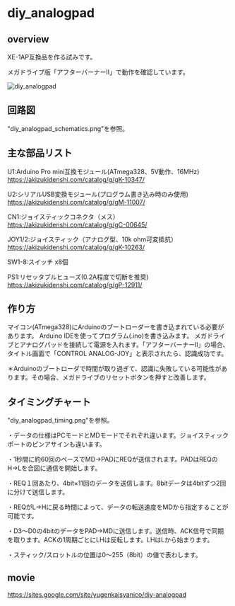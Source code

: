 # diy_analogpad

## overview

XE-1AP互換品を作る試みです。

メガドライブ版「アフターバーナーII」で動作を確認しています。

![diy_analogpad](https://user-images.githubusercontent.com/5597377/174466063-c6dd810d-6be7-47ac-a3cb-714a4f06b8cd.jpg)

## 回路図

"diy_analogpad_schematics.png"を参照。

## 主な部品リスト

U1:Arduino Pro mini互換モジュール(ATmega328、5V動作、16MHz)
https://akizukidenshi.com/catalog/g/gK-10347/

U2:シリアルUSB変換モジュール(プログラム書き込み時のみ使用)
https://akizukidenshi.com/catalog/g/gM-11007/

CN1:ジョイスティックコネクタ（メス）
https://akizukidenshi.com/catalog/g/gC-00645/

JOY1/2:ジョイスティック（アナログ型、10k ohm可変抵抗）
https://akizukidenshi.com/catalog/g/gK-10263/

SW1-8:スイッチ x8個

PS1:リセッタブルヒューズ(0.2A程度で切断を推奨)
https://akizukidenshi.com/catalog/g/gP-12911/

## 作り方

マイコン(ATmega328)にArduinoのブートローダーを書き込まれている必要があります。
Arduino IDEを使ってプログラム(.ino)を書き込みます。
メガドライブとアナログパッドを接続して電源を入れます。「アフターバーナーII」の場合、タイトル画面で「CONTROL ANALOG-JOY」と表示されたら、認識成功です。

＊Arduinoのブートローダで時間が取り過ぎて、認識に失敗している可能性があります。その場合、メガドライブのリセットボタンを押すと改善します。

## タイミングチャート

"diy_analogpad_timing.png"を参照。

・データの仕様はPCモードとMDモードでそれぞれ違います。ジョイスティックポートのピンアサインも違います。

・1秒間に約60回のペースでMD→PADにREQが送信されます。PADはREQのH→Lを合図に通信を開始します。

・REQ１回あたり、4bit×11回のデータを送信します。8bitデータは4bitずつ2回に分けて送信します。

・REQがL→Hに戻る時間によって、データの転送速度をMDから指定することが可能です。

・D3～D0の4bitのデータをPAD→MDに送信します。送信時、ACK信号で同期を取ります。ACKの1周期ごとにLHは反転します。LHはLから始まります。

・スティック/スロットルの位置は0～255（8bit）の値で表わします。


## movie
https://sites.google.com/site/yugenkaisyanico/diy-analogpad
